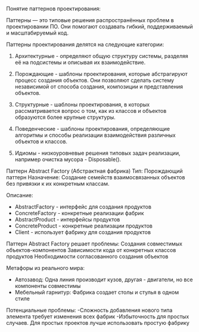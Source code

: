 Понятие паттернов проектирования:

Паттерны — это типовые решения распространённых проблем в проектировании ПО. Они помогают создавать гибкий, поддерживаемый и масштабируемый код.

Паттерны проектирования делятся на следующие категории:

1. Архитектурные - определяют общую структуру системы, разделяя её на подсистемы и описывая их взаимодействие.

2. Порождающие - шаблоны проектирования, которые абстрагируют процесс создания объектов. Они позволяют сделать систему независимой от способа создания, композиции и представления объектов.

3. Структурные - шаблоны проектирования, в которых рассматривается вопрос о том, как из классов и объектов образуются более крупные структуры.

4. Поведенческие - шаблоны проектирования, определяющие алгоритмы и способы реализации взаимодействия различных объектов и классов.

5. Идиомы - низкоуровневые решения типовых задач реализации, например очистка мусора - Disposable().

Паттерн Abstract Factory (Абстрактная фабрика)
Тип: Порождающий паттерн
Назначение: Создание семейств взаимосвязанных объектов без привязки к их конкретным классам.

Описание:
- AbstractFactory - интерфейс для создания продуктов
- ConcreteFactory - конкретные реализации фабрик
- AbstractProduct - интерфейсы продуктов
- ConcreteProduct - конкретные реализации продуктов
- Client - использует фабрику для создания продуктов

Паттерн Abstract Factory решает проблемы:
Создания совместимых объектов-компонентов
Зависимости кода от конкретных классов продуктов
Необходимости согласованного создания объектов

Метафоры из реального мира:
- Автозавод: Одна линия производит кузов, другая - двигатели, но все компоненты совместимы
- Мебельный гарнитур: Фабрика создает столы и стулья в одном стиле

Потенциальные проблемы:
-Сложность добавления нового типа элемента требует изменения всех фабрик
-Избыточность для простых случаев. Для простых проектов лучше использовать простую фабрику

